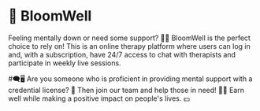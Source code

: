 # 🌸 BloomWell 

Feeling mentally down or need some support? 🤕🧠 BloomWell is the perfect choice to rely on! This is an online therapy platform where users can log in and, with a subscription, have 24/7 access to chat with therapists and participate in weekly live sessions. 

#🗨️🖥️ Are you someone who is proficient in providing mental support with a credential license? 🌟 Then join our team and help those in need! 🤝💚 Earn well while making a positive impact on people's lives. 💵



